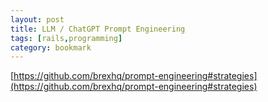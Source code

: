 ```yaml
---
layout: post
title: LLM / ChatGPT Prompt Engineering
tags: [rails,programming]
category: bookmark
---
```


[https://github.com/brexhq/prompt-engineering#strategies](https://github.com/brexhq/prompt-engineering#strategies)
